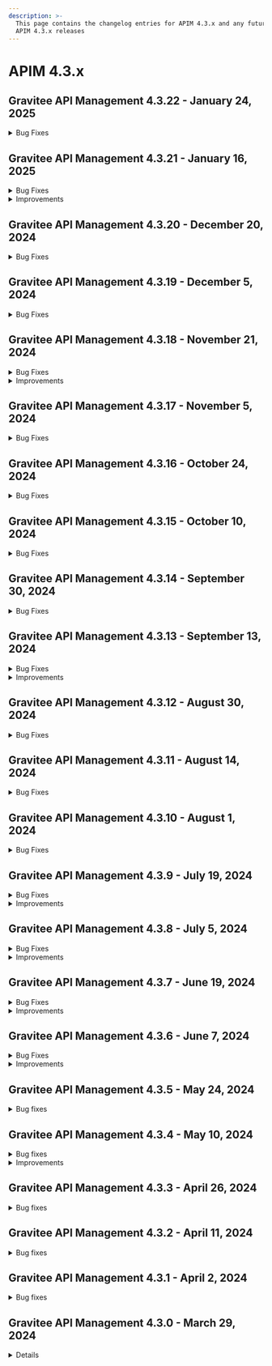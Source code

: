 ```yaml
---
description: >-
  This page contains the changelog entries for APIM 4.3.x and any future patch
  APIM 4.3.x releases
---
```


# APIM 4.3.x
 
## Gravitee API Management 4.3.22 - January 24, 2025
<details>

<summary>Bug Fixes</summary>

**Console**

* Path mapping does not work with hyphen [#10289](https://github.com/gravitee-io/issues/issues/10289)

</details>


 
## Gravitee API Management 4.3.21 - January 16, 2025
<details>

<summary>Bug Fixes</summary>

**Gateway**

* 400 error "The plain HTTP request was sent to HTTPS port" when redirecting to HTTPS endpoint. [#10265](https://github.com/gravitee-io/issues/issues/10265)

**Management API**

* API closed subscription details not working [#10164](https://github.com/gravitee-io/issues/issues/10164)

**Console**

* Resource access is not allowed for a user with Publisher api role [#10032](https://github.com/gravitee-io/issues/issues/10032)
* Sharding tags removed when API configuration updated [#10191](https://github.com/gravitee-io/issues/issues/10191)
* API's member list cannot display more than 10 members  [#10212](https://github.com/gravitee-io/issues/issues/10212)
* Changing flow selection (DEFAULT/Best Match) does not show deploy banner [#10235](https://github.com/gravitee-io/issues/issues/10235)
* Analytics filters are not applied when the dashboard is changed [#10238](https://github.com/gravitee-io/issues/issues/10238)

**Portal**

* Title of developer portal browser tab is not translated [#10263](https://github.com/gravitee-io/issues/issues/10263)

</details>

<details>

<summary>Improvements</summary>

**Helm Charts**

* Helm chart - improve support of scale up/down policies [#10255](https://github.com/gravitee-io/issues/issues/10255)

</details>


 
## Gravitee API Management 4.3.20 - December 20, 2024
<details>

<summary>Bug Fixes</summary>

**Gateway**

* A WEIGHTED_ROUND_ROBIN on a unique endpoint with weight set to 0 leads to gateway thread blocked [#10241](https://github.com/gravitee-io/issues/issues/10241)

**Console**

* Empty endpoint group prevents the update of the Global Healthcheck without clear error message [#10216](https://github.com/gravitee-io/issues/issues/10216)

**Other**

* Warnings about Groovy classes  [#10219](https://github.com/gravitee-io/issues/issues/10219)

</details>


 
## Gravitee API Management 4.3.19 - December 5, 2024
<details>

<summary>Bug Fixes</summary>

**Gateway**

* Opensearch configuration and ism policy [#10100](https://github.com/gravitee-io/issues/issues/10100)

**Management API**

* Page Size Drop Down cannot exceed 100 [#10145](https://github.com/gravitee-io/issues/issues/10145)
* 500 error when listing API categories [#10158](https://github.com/gravitee-io/issues/issues/10158)
* \[APIM]\[Portal] Static data access  [#10162](https://github.com/gravitee-io/issues/issues/10162)
* Unable to find users with emails containing uppercase letters in Gravitee APIM Console and API requests [#10167](https://github.com/gravitee-io/issues/issues/10167)
* OpenAPI documentation "Show the URL to download the content" doesn't work [#9891](https://github.com/gravitee-io/issues/issues/9891)

**Other**

* \[gravitee-policy-cache] Timeouts occur when trying to cache a large payload [#10208](https://github.com/gravitee-io/issues/issues/10208)


</details>


 
## Gravitee API Management 4.3.18 - November 21, 2024
<details>

<summary>Bug Fixes</summary>

**Gateway**

* SSE connections receives messages to the wrong API when connected to rabbitmq  [#10020](https://github.com/gravitee-io/issues/issues/10020)

**Management API**

* API webhook notifier is not working for subscriptions [#10056](https://github.com/gravitee-io/issues/issues/10056)

**Console**

* When creating an endpoint group, the page is not properly refreshed [#10129](https://github.com/gravitee-io/issues/issues/10129)

**Other**

* API CRD export mismatch on plan when using selection rules [#10179](https://github.com/gravitee-io/issues/issues/10179)

</details>

<details>

<summary>Improvements</summary>

**Other**

* Support expression language in ip filtering policy [#10142](https://github.com/gravitee-io/issues/issues/10142)

</details>


 
## Gravitee API Management 4.3.17 - November 5, 2024
<details>

<summary>Bug Fixes</summary>

**Gateway**

* Sync process failed if subscription exists without the linked API [#10140](https://github.com/gravitee-io/issues/issues/10140)

**Management API**

* Page revisions are still present when the associated API is deleted [#10039](https://github.com/gravitee-io/issues/issues/10039)
* API webhook notifier is not working for subscriptions [#10056](https://github.com/gravitee-io/issues/issues/10056)
* Alert Templates are always created in default environment [#10126](https://github.com/gravitee-io/issues/issues/10126)

**Console**

* Code blocks and long strings of text cause overflow of documentation text in the new dev portal [#10048](https://github.com/gravitee-io/issues/issues/10048)

**Other**

* \[gravitee-policy-jwt] Complete gateway disruption occurred in retrieving JWT public keys after startup under a heavy load of API calls [#10119](https://github.com/gravitee-io/issues/issues/10119)

</details>


 
## Gravitee API Management 4.3.16 - October 24, 2024
<details>

<summary>Bug Fixes</summary>

**Management API**

* Dictionaries not deployed after migration from 3.20.x to 4.x [#10026](https://github.com/gravitee-io/issues/issues/10026)
* User with environment role is not able to create notifications [#10068](https://github.com/gravitee-io/issues/issues/10068)

**Console**

* Unable to delete Cors Allow-Origin URL [#9765](https://github.com/gravitee-io/issues/issues/9765)
* Error on sharding tags page refresh [#10067](https://github.com/gravitee-io/issues/issues/10067)
* Rollback from history removes groups of users from API  [#10074](https://github.com/gravitee-io/issues/issues/10074)
* Upgrade nginx image to 1.27.2 [#10116](https://github.com/gravitee-io/issues/issues/10116)

**Portal**

* Swagger Documentation not showing in portal [#9946](https://github.com/gravitee-io/issues/issues/9946)
* Upgrade nginx image to 1.27.2 [#10116](https://github.com/gravitee-io/issues/issues/10116)

**Helm Charts**

* Set the HaProxy.ProxyProtocol with the Helm chart [#10027](https://github.com/gravitee-io/issues/issues/10027)

</details>


 
## Gravitee API Management 4.3.15 - October 10, 2024
<details>

<summary>Bug Fixes</summary>

**Gateway**

* Invalid error content/type when using v4 emulation [#9930](https://github.com/gravitee-io/issues/issues/9930)
* \[3.20.X and 4.4.X] DNS Resolution fails for hosts having more than 30 A records [#10051](https://github.com/gravitee-io/issues/issues/10051)
* \[Gateway Distributed Sync] Properly differentiate v2 from v4 API events [#10055](https://github.com/gravitee-io/issues/issues/10055)
* Error Key champ not present when using Response Template [#9931](https://github.com/gravitee-io/issues/issues/9931)

**Management API**

* Missing braces in webhook notifier messages when special characters are present [#9856](https://github.com/gravitee-io/issues/issues/9856)
* Debug mode not working when too many gateway started events [#9977](https://github.com/gravitee-io/issues/issues/9977)
* Issue on permissions of the ORGANIZATION_USER role [#10040](https://github.com/gravitee-io/issues/issues/10040)
* Upgrade fails from older version to 4.3.13 with SQL db [#10064](https://github.com/gravitee-io/issues/issues/10064)

**Console**

* Button color UI bug [#10035](https://github.com/gravitee-io/issues/issues/10035)

**Helm Charts**

* Add serviceAccount in helm chart  [#10057](https://github.com/gravitee-io/issues/issues/10057)

**Other**

* \[gravitee-policy-groovy] Groovy script compilation blocks the Vertx event loop [#9653](https://github.com/gravitee-io/issues/issues/9653)
* \[gravitee-policy-generate-jwt] Generate JWT policy generates incorrect tokens [#9975](https://github.com/gravitee-io/issues/issues/9975)

</details>


 
## Gravitee API Management 4.3.14 - September 30, 2024
<details>

<summary>Bug Fixes</summary>

**Gateway**

* Transfer subscription does not use new plan when V4 emulation is disabled [#10047](https://github.com/gravitee-io/issues/issues/10047)

**Management API**

*  mgmt-api ERROR i.g.r.a.s.n.i.EmailNotifierServiceImpl - No emails extracted from \[] [#9965](https://github.com/gravitee-io/issues/issues/9965)
* Dictionaries not deployed after migration from 3.20.x to 4.x [#10026](https://github.com/gravitee-io/issues/issues/10026)
* Validation for unique names is MISSING in Categories  [#10053](https://github.com/gravitee-io/issues/issues/10053)

**Console**

* Info page of API does not refresh when duplicating the API [#9790](https://github.com/gravitee-io/issues/issues/9790)
* Display issue with lateral collasped menu [#9792](https://github.com/gravitee-io/issues/issues/9792)
* API History shows warning for all policies [#9866](https://github.com/gravitee-io/issues/issues/9866)
* \[APIM] Read only Health check configuration [#9902](https://github.com/gravitee-io/issues/issues/9902)
* API Category endpoint does not work [#9906](https://github.com/gravitee-io/issues/issues/9906)
* Documentation : clicking "Reset" button doesn't work. [#9994](https://github.com/gravitee-io/issues/issues/9994)
* No display of resource property for redis cache [#10001](https://github.com/gravitee-io/issues/issues/10001)
* Not able to see API events in Dashboard [#10018](https://github.com/gravitee-io/issues/issues/10018)
* Analytics dashboard filtered become empty when a tenant is selected [#10019](https://github.com/gravitee-io/issues/issues/10019)
* Allow API member with right to Env Group to see all group member's of an API [#10021](https://github.com/gravitee-io/issues/issues/10021)
* Redirect user to login screen when JWT token has expired [#10029](https://github.com/gravitee-io/issues/issues/10029)

**Helm Charts**

* APIM Helm chart doesn't configure SSL keystore secret [#9854](https://github.com/gravitee-io/issues/issues/9854)

**Other**

* \[gravitee-entrypoint-webhook] V4 Message API Webhook Timeout Behavior [#9750](https://github.com/gravitee-io/issues/issues/9750)
* \[gravitee-policy-callout-http] Callout policy does not work as expected with fire&forget mode on v4 engine for v2 API [#9937](https://github.com/gravitee-io/issues/issues/9937)
* Command creation failure in database when illegal character is used on a message header in a webhook API [#9979](https://github.com/gravitee-io/issues/issues/9979)
* \[gravitee-policy-message-filtering] Solace Message Acknowledgement [#10010](https://github.com/gravitee-io/issues/issues/10010)
* \[gravitee-policy-data-logging-masking] DLM policies will not allow the DataDog Reporter to forward logs to DataDog if a property is not found [#10044](https://github.com/gravitee-io/issues/issues/10044)

</details>


 
## Gravitee API Management 4.3.13 - September 13, 2024
<details>

<summary>Bug Fixes</summary>

**Management API**

* Upgrade 4.2.5 -> 4.4.2 fails due to existing dashboards type column [#9893](https://github.com/gravitee-io/issues/issues/9893)
* Version is always #1 in api history [#9950](https://github.com/gravitee-io/issues/issues/9950)

**Console**

* Message-level conditions not working in v4 policy studio [#9335](https://github.com/gravitee-io/issues/issues/9335)
* Unable to change allowed grant type & redirect uri for an application [#9993](https://github.com/gravitee-io/issues/issues/9993)

**Helm Charts**

* \[Helm] Gateway technical ingress miss common label [#9998](https://github.com/gravitee-io/issues/issues/9998)

**Other**

* \[gravitee-policy-assign-attributes] - Assign Attributes Policy value field needs to support multiline. [#10012](https://github.com/gravitee-io/issues/issues/10012)

</details>

<details>

<summary>Improvements</summary>

**Helm Charts**

* \[Helm] rework the definition of probes startup, liveness and readiness [#9996](https://github.com/gravitee-io/issues/issues/9996)

</details>


 
## Gravitee API Management 4.3.12 - August 30, 2024
<details>

<summary>Bug Fixes</summary>

**Gateway**

* Decrypt api properties using debug mode [#9943](https://github.com/gravitee-io/issues/issues/9943)
* Impossible to create Date from string in groovy scripts [#9967](https://github.com/gravitee-io/issues/issues/9967)
* XPath not working as expected in gravitee expression language [#9974](https://github.com/gravitee-io/issues/issues/9974)

**Management API**

* Unresponsive/slow UI when emails are sent in APIM 3.x, 4.x [#9522](https://github.com/gravitee-io/issues/issues/9522)

**Console**

* Inappropriate rights for users [#9875](https://github.com/gravitee-io/issues/issues/9875)

</details>


 
## Gravitee API Management 4.3.11 - August 14, 2024
<details>

<summary>Bug Fixes</summary>

**Gateway**

* Gateway issue - Memory Leak [#9924](https://github.com/gravitee-io/issues/issues/9924)
* Memory leak when using rate-limit with non-responsive Redis [#9928](https://github.com/gravitee-io/issues/issues/9928)

**Management API**

* Total APIs for Portal API Category endpoint always returns 0 [#9922](https://github.com/gravitee-io/issues/issues/9922)
* Re: \[APIM/Gateway] Override an email template doesn't work [#9934](https://github.com/gravitee-io/issues/issues/9934)

**Console**

* Application names overflow container under API, Plans and Subscriptions [#9872](https://github.com/gravitee-io/issues/issues/9872)
* UI Doesn't work behind google's Identity-Aware Proxy [#9919](https://github.com/gravitee-io/issues/issues/9919)

</details>


 
## Gravitee API Management 4.3.10 - August 1, 2024
<details>

<summary>Bug Fixes</summary>

**Management API**

* Missing semicolon in Subscriptions Export [#9878](https://github.com/gravitee-io/issues/issues/9878)

**Console**

* Logs Have No Option to Be Opened in New Tab/Window [#9764](https://github.com/gravitee-io/issues/issues/9764)
* Creating a personal token with the same name does not trigger a visual warning [#9873](https://github.com/gravitee-io/issues/issues/9873)

**Other**

* APIM RPM installation overwrite portal configuration [#9914](https://github.com/gravitee-io/issues/issues/9914)

</details>


 
## Gravitee API Management 4.3.9 - July 19, 2024
<details>

<summary>Bug Fixes</summary>

**Gateway**

* OpenSSL is not available any more [#9849](https://github.com/gravitee-io/issues/issues/9849)
* Gateway Unhealthy when rate limit repository is set to none [#9869](https://github.com/gravitee-io/issues/issues/9869)

**Management API**

* We do not allow a different DNS for the API of the portal and the console [#9721](https://github.com/gravitee-io/issues/issues/9721)
* OpenSSL is not available any more [#9849](https://github.com/gravitee-io/issues/issues/9849)
* JDBC Connection Pool Management Error - follow up ticket [#9851](https://github.com/gravitee-io/issues/issues/9851)

**Console**

* Non idempotent operation when creating APIs/Appplications/Users [#9688](https://github.com/gravitee-io/issues/issues/9688)

**Helm Charts**

* We do not allow a different DNS for the API of the portal and the console [#9721](https://github.com/gravitee-io/issues/issues/9721)

</details>

<details>

<summary>Improvements</summary>

**Console**

* Paginated audit events loading to avoid memory issues [#9768](https://github.com/gravitee-io/issues/issues/9768)

</details>



## Gravitee API Management 4.3.8 - July 5, 2024
<details>

<summary>Bug Fixes</summary>

**Gateway**

* 500 Internal server error when logs enabled [#9719](https://github.com/gravitee-io/issues/issues/9719)
* Enabled Logging with condition does not work properly [#9756](https://github.com/gravitee-io/issues/issues/9756)
* Transfer subscription does not use new plan when V4 emulation is disabled [#9772](https://github.com/gravitee-io/issues/issues/9772)
* Upgrade to gio 4.4.0 corrupts API Keys [#9834](https://github.com/gravitee-io/issues/issues/9834)
* Add Base64 class in Expression Language whitelist [#9850](https://github.com/gravitee-io/issues/issues/9850)

**Management API**

* Override an email template with multiple REST API [#9445](https://github.com/gravitee-io/issues/issues/9445)
* Cannot Create Local User (no email to set password) [#9680](https://github.com/gravitee-io/issues/issues/9680)
* Error in Gravitee OpenAPI spec [#9711](https://github.com/gravitee-io/issues/issues/9711)
* Endpoint's target url can be saved with a space or tab [#9791](https://github.com/gravitee-io/issues/issues/9791)
* Unable delete existing PAT tokens [#9801](https://github.com/gravitee-io/issues/issues/9801)
* Error on platform analytics and logs screens when too many applications and/or APIs [#9823](https://github.com/gravitee-io/issues/issues/9823)

**Console**

* Correct API properties Expression Language for v4 APIs [#9694](https://github.com/gravitee-io/issues/issues/9694)
* Deploy button got non clickable when we go out of focus  [#9705](https://github.com/gravitee-io/issues/issues/9705)
* When updating a service account email through API, no mail validation is performed [#9709](https://github.com/gravitee-io/issues/issues/9709)
* Enabled Logging with condition does not work properly [#9756](https://github.com/gravitee-io/issues/issues/9756)
* Cannot subscribe to API plans via the web [#9758](https://github.com/gravitee-io/issues/issues/9758)
* Unable to update application name in console. [#9770](https://github.com/gravitee-io/issues/issues/9770)
* Cannot Save Dashboard Updates in UI [#9771](https://github.com/gravitee-io/issues/issues/9771)
* Unable to Add Members to Group During Group Creation [#9783](https://github.com/gravitee-io/issues/issues/9783)
* Endpoint's target url can be saved with a space or tab [#9791](https://github.com/gravitee-io/issues/issues/9791)
* In some cases it is difficult to view the configuration in the history menu. [#9800](https://github.com/gravitee-io/issues/issues/9800)
* Policy - losing focus when opening documentation [#9802](https://github.com/gravitee-io/issues/issues/9802)
* Dashboard widget not working  [#9820](https://github.com/gravitee-io/issues/issues/9820)
* Client Id not saved between Security section and subscriptions during application creation [#9828](https://github.com/gravitee-io/issues/issues/9828)
* JSON to XML policy does not work with default configuration for V4 proxy APIs [#9833](https://github.com/gravitee-io/issues/issues/9833)

**Other**

* \[gravitee-policy-ipfiltering] CIDR block /32 (single IP) not working in the IP Filtering Policy [#9602](https://github.com/gravitee-io/issues/issues/9602)
* \[gravitee-resource-oauth2-provider-keycloak] Update of 'gravitee-resource-oauth2-provider-keycloak' Plugin [#9628](https://github.com/gravitee-io/issues/issues/9628)
* \[gravitee-policy-jwt] 500 error on jwt plan with GATEWAY_KEYS when using  "Emulate v4 engine" [#9693](https://github.com/gravitee-io/issues/issues/9693)
* \[MongoDb] Upgraders should use prefix for collection names [#9807](https://github.com/gravitee-io/issues/issues/9807)

</details>

<details>

<summary>Improvements</summary>

**Management API**

* PrimaryOwner not given in list of APIs [#9678](https://github.com/gravitee-io/issues/issues/9678)
* The name of API/Application/Plan is not given in list of API's subscriptions [#9679](https://github.com/gravitee-io/issues/issues/9679)
* Improve API synchronization state computation [#9852](https://github.com/gravitee-io/issues/issues/9852)

**Other**

* \[gravitee-policy-aws-lambda] Allow to dynamically configure AWS policy credentials [#9444](https://github.com/gravitee-io/issues/issues/9444)

</details>


 
## Gravitee API Management 4.3.7 - June 19, 2024
<details>

<summary>Bug Fixes</summary>

**Console**

* Allow users to configure keepalive timeout in the console for V2 APIs [#9651](https://github.com/gravitee-io/issues/issues/9651)
* Application analytics view logs navigation with filters [#9762](https://github.com/gravitee-io/issues/issues/9762)
* Transfer ownership to group shows as option for applications [#9774](https://github.com/gravitee-io/issues/issues/9774)
* Endpoint configuration enable proxy setup just after creation of endpoint [#9780](https://github.com/gravitee-io/issues/issues/9780)
* Clicking on existing Doc/Page shows an empty screen [#9781](https://github.com/gravitee-io/issues/issues/9781)
* Filter on 208 status code not available [#9784](https://github.com/gravitee-io/issues/issues/9784)
* IDP Logout does not contain the correct subpath for console. [#9786](https://github.com/gravitee-io/issues/issues/9786)
* Display issues in token generation modal [#9793](https://github.com/gravitee-io/issues/issues/9793)

**Portal**

* Current portal incorrectly handles case where API description is "null" [#9785](https://github.com/gravitee-io/issues/issues/9785)
* Documentation too slow [#9788](https://github.com/gravitee-io/issues/issues/9788)

**Helm Charts**

* Improve the ingress configuration to redirect HTTPS [#9710](https://github.com/gravitee-io/issues/issues/9710)

**Other**

* \[gravitee-endpoint-kafka] Kafka sender options customization not taken into account [#9656](https://github.com/gravitee-io/issues/issues/9656)
* \[gravitee-policy-json-validation] v4 Policy Studio UI doesn't support multi-line values [#9799](https://github.com/gravitee-io/issues/issues/9799)

</details>

<details>

<summary>Improvements</summary>

**Other**

* \[gravitee-entrypoint-webhook] Support 500 responses for DLQ : add client_id and errors stack in the message sent to DLQ [#9740](https://github.com/gravitee-io/issues/issues/9740)
* \[gravitee-endpoint-kafka] Add a option on kafka endpoint to remove Confluent Wire format header [#9795](https://github.com/gravitee-io/issues/issues/9795)

</details>


 
## Gravitee API Management 4.3.6 - June 7, 2024
<details>

<summary>Bug Fixes</summary>

**Gateway**

* Error in the gateway when upgrading connection from http1.1 to http2 [#9757](https://github.com/gravitee-io/issues/issues/9757)
* Socket.io disconnect/reconnect latency [#9766](https://github.com/gravitee-io/issues/issues/9766)

**Management API**

* Pushing an API with API Designer fails [#9761](https://github.com/gravitee-io/issues/issues/9761)
* Gitlab fetcher CronSequenceGenerator deprecation [#9733](https://github.com/gravitee-io/issues/issues/9733)
* Inheritance of a V2 API endpoint configuration is not set when importing an OpenAPI spec [#9775](https://github.com/gravitee-io/issues/issues/9775)

**Console**

* Documentation not appearing for 4.3.2 / 4.3.3 Policies (on the RHS) [#9760](https://github.com/gravitee-io/issues/issues/9760)
* Login via OIDC on Management Console not possible [#9769](https://github.com/gravitee-io/issues/issues/9769)

</details>

<details>

<summary>Improvements</summary>

**Other**

* \[gravitee-policy-groovy] Have access to the binary value of a message content [#9767](https://github.com/gravitee-io/issues/issues/9767)

</details>



## Gravitee API Management 4.3.5 - May 24, 2024

<details>

<summary>Bug fixes</summary>

**Gateway**

* Gateway monitoring page has no data [#9677](https://github.com/gravitee-io/issues/issues/9677)
* The Assign Content policy seems to be broken when using with Retry policy [#9737](https://github.com/gravitee-io/issues/issues/9737)

**Management API**

* Logs mismatched between environments [#9599](https://github.com/gravitee-io/issues/issues/9599)
* Incompatible QoS between entrypoints and endpoints [#9608](https://github.com/gravitee-io/issues/issues/9608)
* Unable to Search Users by Company Name and Country in Users API [#9702](https://github.com/gravitee-io/issues/issues/9702)

**Console**

* Incompatible QoS between entrypoints and endpoints [#9608](https://github.com/gravitee-io/issues/issues/9608)
* OpenAPI component references are not read correctly when uploading the Swagger document [#9738](https://github.com/gravitee-io/issues/issues/9738)
* Dashboard Overview Widgets Loading Too Long [#9747](https://github.com/gravitee-io/issues/issues/9747)

**Portal**

* OpenAPI component references are not read correctly when uploading the Swagger document [#9738](https://github.com/gravitee-io/issues/issues/9738)

</details>

## Gravitee API Management 4.3.4 - May 10, 2024

<details>

<summary>Bug fixes</summary>

**Management API**

* Portal global API search is returning a 500 "maxClauseCount is set to 1024" [#9730](https://github.com/gravitee-io/issues/issues/9730)

**Other**

* \[gravitee-policy-ratelimit] Thread Blocked on AsyncRateLimitRepository [#9717](https://github.com/gravitee-io/issues/issues/9717)

</details>

<details>

<summary>Improvements</summary>

**Helm Charts**

* Enhance the experience of deploying Gateway with Redis SSL using Helm Chart [#9726](https://github.com/gravitee-io/issues/issues/9726)

**Other**

* \[gravitee-entrypoint-webhook] Support 500 responses for DLQ [#9722](https://github.com/gravitee-io/issues/issues/9722)

</details>

## Gravitee API Management 4.3.3 - April 26, 2024

<details>

<summary>Bug fixes</summary>

**Management API**

* Error in OpenApi spec [#9665](https://github.com/gravitee-io/issues/issues/9665)
* Unable to update the service account email through API [#9682](https://github.com/gravitee-io/issues/issues/9682)
* Debug Mode Unavailable [#9684](https://github.com/gravitee-io/issues/issues/9684)

**Console**

* Cannot create Backend-to-Backend Application from UI Console [#9636](https://github.com/gravitee-io/issues/issues/9636)
* Dashboard page is not refreshing automatically when swapping environments [#9639](https://github.com/gravitee-io/issues/issues/9639)

**Other**

* \[gravitee-policy-cache] Cache Policy Always Caches the First Response [#9534](https://github.com/gravitee-io/issues/issues/9534)
* \[gravitee-policy-cache] Cache Policy Does Not Correctly Return Images [#9585](https://github.com/gravitee-io/issues/issues/9585)
* \[gravitee-policy-cache] Time to live setting not working [#9692](https://github.com/gravitee-io/issues/issues/9692)

</details>

## Gravitee API Management 4.3.2 - April 11, 2024

<details>

<summary>Bug fixes</summary>

**Gateway**

* Secret Provider Setup [#9586](https://github.com/gravitee-io/issues/issues/9586)
* 431 (Request Header Fields Too Large) when submitting large JWT to gRPC API [#9652](https://github.com/gravitee-io/issues/issues/9652)

**Management API**

* Installation collection can have more than one entry [#9641](https://github.com/gravitee-io/issues/issues/9641)

**Console**

* Cannot navigate to the next or previous logs [#9637](https://github.com/gravitee-io/issues/issues/9637)
* Unable to load API Management UI in Browser [#9644](https://github.com/gravitee-io/issues/issues/9644)
* Performance issue with the analytics dashboard [#9658](https://github.com/gravitee-io/issues/issues/9658)
* Redirection to a particular API is not working in 4.3 [#9666](https://github.com/gravitee-io/issues/issues/9666)

**Portal**

* Cannot Scroll in Markdown Documents [#9634](https://github.com/gravitee-io/issues/issues/9634)
* Showing Gravitee.io in Dev Portal browser tab only while the page loads [#9663](https://github.com/gravitee-io/issues/issues/9663)

**Other**

* Fail to enable the service on SUSE [#9501](https://github.com/gravitee-io/issues/issues/9501)
* Upgrade 3.20.22 to 4.2.2 - File report missing node metrics [#9589](https://github.com/gravitee-io/issues/issues/9589)
* \[gravitee-policy-cache] Concurrency issue with v4 emulation engine [#9635](https://github.com/gravitee-io/issues/issues/9635)
* \[gravitee-resource-auth-provider-http] Timeout when body parsing is failing [#9640](https://github.com/gravitee-io/issues/issues/9640)
* API List showing type as "Undefined" for v4 APIs in Postgres env [#9643](https://github.com/gravitee-io/issues/issues/9643)
* Authentication Provider table column too small [#9664](https://github.com/gravitee-io/issues/issues/9664)

</details>

## Gravitee API Management 4.3.1 - April 2, 2024

<details>

<summary>Bug fixes</summary>

**Other**

* Organization licenses are not working when using bridge architecture [#9638](https://github.com/gravitee-io/issues/issues/9638)

</details>

## Gravitee API Management 4.3.0 - March 29, 2024

<details>

**Gateway**
* Improve HealthCheck service for V2 APIs [#3967](https://github.com/gravitee-io/issues/issues/3967)

**Management API**
* Deleted users still appear in query [#3614](https://github.com/gravitee-io/issues/issues/3614)

**Console**
* [endpoints] updating name or deleting group used as DLQ prevent from updating api [#3915](https://github.com/gravitee-io/issues/issues/3915)
* [endpoints] creating a endpoint group should display endpoint configuration [#3916](https://github.com/gravitee-io/issues/issues/3916)
* [shared api key] api key mode not displayed on application screen [#4229](https://github.com/gravitee-io/issues/issues/4229)
* Flow Id is lost when Updating API with UI, causing it to regenerate new flow [#4184](https://github.com/gravitee-io/issues/issues/4184)

**Other**
* Liquibase changelog 4.0.20-dashboards adding NOT NULL column without default value [#4307](https://github.com/gravitee-io/issues/issues/4307)
* APIM DashboardTypeUpgrader raises an error when used with DocumentDB [#4335](https://github.com/gravitee-io/issues/issues/4335)
* API v4 proxy - problem with  client SSL certificate [#3969](https://github.com/gravitee-io/issues/issues/3969)

</details>
